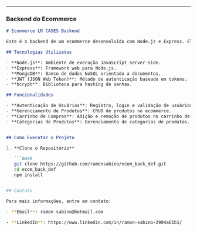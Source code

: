 
---

### Backend do Ecommerce

```markdown
# Ecommerce LR CASES Backend

Este é o backend de um ecommerce desenvolvido com Node.js e Express. Ele utiliza MongoDB para armazenamento de dados, JWT para autenticação de usuários e bcrypt para criptografia de senhas.

## Tecnologias Utilizadas

- **Node.js**: Ambiente de execução JavaScript server-side.
- **Express**: Framework web para Node.js.
- **MongoDB**: Banco de dados NoSQL orientado a documentos.
- **JWT (JSON Web Token)**: Método de autenticação baseado em tokens.
- **bcrypt**: Biblioteca para hashing de senhas.

## Funcionalidades

- **Autenticação de Usuários**: Registro, login e validação de usuários utilizando JWT.
- **Gerenciamento de Produtos**: CRUD de produtos no ecommerce.
- **Carrinho de Compras**: Adição e remoção de produtos no carrinho de compras.
- **Categorias de Produtos**: Gerenciamento de categorias de produtos.


## Como Executar o Projeto

1. **Clone o Repositório**

   ```bash
   git clone https://github.com/ramonsabino/ecom_back_def.git
   cd ecom_back_def
   npm install


## Contato

Para mais informações, entre em contato:

- **Email**: ramon-sabino@hotmail.com

- **LinkedIn**: https://www.linkedin.com/in/ramon-sabino-2904a61b1/
